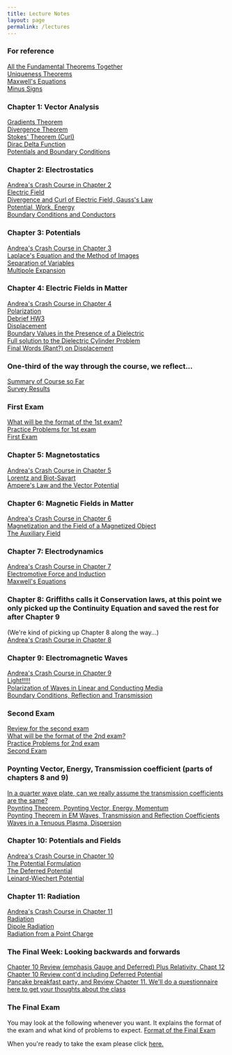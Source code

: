 ```yaml
---
title: Lecture Notes
layout: page
permalink: /lectures
---
```

### For reference ###
[All the Fundamental Theorems Together](/PHY309/lectures/derivatives)<br>
[Uniqueness Theorems](/PHY309/lectures/uniqueness)<br>
[Maxwell's Equations](/PHY309/lectures/maxwell)<br>
[Minus Signs](/PHY309/lectures/minus_signs)<br>
### Chapter 1: Vector Analysis ### 
[Gradients Theorem](/PHY309/lectures/grad)<br>
[Divergence Theorem](/PHY309/lectures/div)<br>
[Stokes' Theorem (Curl)](/PHY309/lectures/curl)<br>
[Dirac Delta Function](/PHY309/lectures/dirac)<br>
[Potentials and Boundary Conditions](/PHY309/lectures/potentials)<br>
### Chapter 2: Electrostatics ###
[Andrea's Crash Course in Chapter 2](/PHY309/lectures/chapt2)<br>
[Electric Field](/PHY309/lectures/electric)<br>
[Divergence and Curl of Electric Field, Gauss's Law](/PHY309/lectures/divcurlE)<br>
[Potential, Work, Energy](/PHY309/lectures/PotentialWorkEnergy)<br>
[Boundary Conditions and Conductors](/PHY309/lectures/conductors)<br>
### Chapter 3: Potentials ###
[Andrea's Crash Course in Chapter 3](/PHY309/lectures/chapt3)<br>
[Laplace's Equation and the Method of Images](/PHY309/lectures/laplace)<br>
[Separation of Variables](/PHY309/lectures/separation)<br>
[Multipole Expansion ](/PHY309/lectures/multipole)<br>
### Chapter 4: Electric Fields in Matter ###
[Andrea's Crash Course in Chapter 4](/PHY309/lectures/chapt4)<br>
[Polarization](/PHY309/lectures/polarization)<br>
[Debrief HW3](/PHY309/lectures/debrief)<br>
[Displacement](/PHY309/lectures/displacement)<br>
[Boundary Values in the Presence of a Dielectric](/PHY309/lectures/boundaryD)<br>
[Full solution to the Dielectric Cylinder Problem](/PHY309/lectures/SolutionToInClassDielectricCylinderProblem.pdf)<br>
[Final Words (Rant?) on Displacement](/PHY309/lectures/final_words_displacement)<br>
### One-third of the way through the course, we reflect...
[Summary of Course so Far](/PHY309/lectures/CumulativeSummary1)<br>
[Survey Results](/PHY309/lectures/Survey.html)<br>
### First Exam 
[What will be the format of the 1st exam?](/PHY309/lectures/firstexamformat)<br>
[Practice Problems for 1st exam](/PHY309/lectures/practice_problems_1st)<br>
[First Exam](/PHY309/lectures/firstexam)<br>
### Chapter 5: Magnetostatics ###
[Andrea's Crash Course in Chapter 5](/PHY309/lectures/chapt5)<br>
[Lorentz and Biot-Savart](/PHY309/lectures/lorentz) <br>
[Ampere's Law and the Vector Potential](/PHY309/lectures/ampere)<br>
### Chapter 6: Magnetic Fields in Matter	 ###
[Andrea's Crash Course in Chapter 6](/PHY309/lectures/chapt6)<br>
[Magnetization and the Field of a Magnetized Object](/PHY309/lectures/magnetized_matter)<br>
[The Auxiliary Field](/PHY309/lectures/auxiliary)<br>
### Chapter 7: Electrodynamics
[Andrea's Crash Course in Chapter 7](/PHY309/lectures/allChapt7)<br>
[Electromotive Force and Induction](/PHY309/lectures/induction)<br>
[Maxwell's Equations](/PHY309/lectures/maxwellChapt7)<br>
### Chapter 8: Griffiths calls it Conservation laws, at this point we only picked up the Continuity Equation and saved the rest for after Chapter 9
(We're kind of picking up Chapter 8 along the way...)<br>
[Andrea's Crash Course in Chapter 8](/PHY309/lectures/allChapt8)<br>
### Chapter 9: Electromagnetic Waves
[Andrea's Crash Course in Chapter 9](/PHY309/lectures/allChapt9)<br>
[Light!!!!!](/PHY309/lectures/light)<br>
[Polarization of Waves in Linear and Conducting Media](/PHY309/lectures/polarization)<br>
[Boundary Conditions, Reflection and Transmission](/PHY309/lectures/reflection)<br>
### Second Exam 
[Review for the second exam](/PHY309/lectures/secondexamreview)<br>
[What will be the format of the 2nd exam?](/PHY309/lectures/secondexamformat)<br>
[Practice Problems for 2nd exam](/PHY309/lectures/practice_problems_2nd)<br>
[Second Exam](/PHY309/lectures/secondexam)<br>
### Poynting Vector, Energy, Transmission coefficient (parts of chapters 8 and 9)
[In a quarter wave plate, can we really assume the transmission coefficients are the same?](/PHY309/lectures/quarterwaveplate) <br>
[Poynting Theorem, Poynting Vector, Energy, Momentum](/PHY309/lectures/poynting) <br>
[Poynting Theorem in EM Waves, Transmission and Reflection Coefficients](/PHY309/lectures/transmission) <br>
[Waves in a Tenuous Plasma, Dispersion](lectures/plasma) <br>
### Chapter 10: Potentials and Fields
[Andrea's Crash Course in Chapter 10](/PHY309/lectures/Chapt10ReviewPlusTensors)<br>
[The Potential Formulation](/PHY309/lectures/potentialformulation) <br>
[The Deferred Potential](/PHY309/lectures/deferred) <br>
[Leinard-Wiechert Potential](/PHY309/lectures/leinard) <br>
### Chapter 11: Radiation
[Andrea's Crash Course in Chapter 11](/PHY309/lectures/allChapt11)<br>
[Radiation](/PHY309/lectures/radiation) <br>
[Dipole Radiation](/PHY309/lectures/dipole) <br>
[Radiation from a Point Charge](/PHY309/lectures/point) <br>
### The Final Week: Looking backwards and forwards
[Chapter 10 Review (emphasis Gauge and Deferred) Plus Relativity, Chapt 12](/PHY309/lectures/Chapt10ReviewPlusTensors)<br>
[Chapter 10 Review cont'd including Deferred Potential](/PHY309/lectures/Chapt10ReviewPt2) <br>
[Pancake breakfast party, and Review Chapter 11.  We'll do a questionnaire here to get your thoughts about the class](/PHY309/lectures/allChapt11)
### The Final Exam
You may look at the following whenever you want.  It explains the format of the exam and what kind of problems
to expect.
[Format of the Final Exam](/PHY309/lectures/finalexamformat)<br>

When you're ready to take the exam please click [here.](/PHY309/lectures/finalexam)
